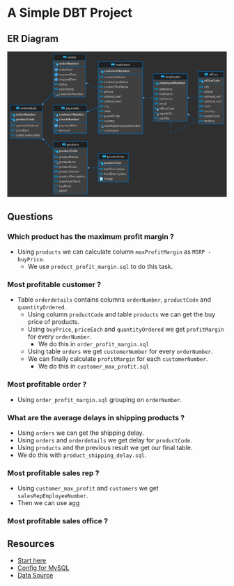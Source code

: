 # A Simple DBT Project

## ER Diagram
![ER Diagram](Images/ER.png)

## Questions

### Which product has the maximum profit margin ?
* Using `products` we can calculate column `maxProfitMargin` as `MSRP - buyPrice`.
  * We use `product_profit_margin.sql` to do this task.

### Most profitable customer ?
* Table `orderdetails` contains columns `orderNumber`, `productCode` and `quantityOrdered`.
  * Using column `productCode` and table `products` we can get the buy price of products.
  * Using `buyPrice`, `priceEach` and `quantityOrdered` we get `profitMargin` for every `orderNumber`.
    * We do this in `order_profit_margin.sql`
  * Using table `orders` we get `customerNumber` for every `orderNumber`.
  * We can finally calculate `profitMargin` for each `customerNumber`.
    * We do this in `customer_max_profit.sql`
  
### Most profitable order ?
* Using `order_profit_margin.sql` grouping on `orderNumber`.

### What are the average delays in shipping products ?
* Using `orders` we can get the shipping delay.
* Using `orders` and `orderdetails` we get delay for `productCode`.
* Using `products` and the previous result we get our final table.
* We do this with `product_shipping_delay.sql`.

### Most profitable sales rep ?
* Using `customer_max_profit` and `customers` we get `salesRepEmployeeNumber`.
* Then we can use agg

### Most profitable sales office ?


## Resources
* [Start here](https://www.startdataengineering.com/post/dbt-data-build-tool-tutorial/#1-introduction)
* [Config for MySQL](https://github.com/dbeatty10/dbt-mysql#supported-features)
* [Data Source](https://www.mysqltutorial.org/mysql-sample-database.aspx)